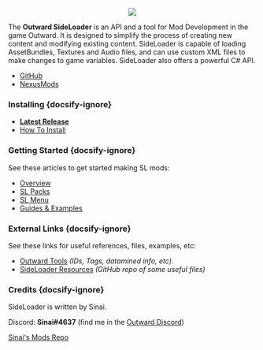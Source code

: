 <p align="center">
<img align="center" src="https://i.imgur.com/DWezCnm.png">
</p>

The <b>Outward SideLoader</b> is an API and a tool for Mod Development in the game Outward. It is designed to simplify the process of creating new content and modifying existing content. SideLoader is capable of loading AssetBundles, Textures and Audio files, and can use custom XML files to make changes to game variables. SideLoader also offers a powerful C# API.

* [GitHub](https://github.com/sinai-dev/Outward-Sideloader)
* [NexusMods](https://www.nexusmods.com/outward/mods/96)

### Installing {docsify-ignore}

* <b>[Latest Release](https://github.com/sinai-dev/Outward-SideLoader/releases)</b>
* [How To Install](GettingStarted/Installation)

### Getting Started {docsify-ignore}

See these articles to get started making SL mods:
* [Overview](GettingStarted/Overview.md)
* [SL Packs](GettingStarted/SLPacks.md)
* [SL Menu](GettingStarted/SLMenu.md)
* [Guides & Examples](GettingStarted/Guides.md)

### External Links {docsify-ignore}

See these links for useful references, files, examples, etc:
* [Outward Tools](https://docs.google.com/spreadsheets/d/1btxPTmgeRqjhqC5dwpPXWd49-_tX_OVLN1Uvwv525K4/edit#gid=673914692) <i>(IDs, Tags, datamined info, etc).</i>
* [SideLoader Resources](https://github.com/sinai-dev/Outward-SideLoader/tree/master/Resources) <i>(GitHub repo of some useful files)</i>

### Credits {docsify-ignore}

SideLoader is written by Sinai.

Discord: <b>Sinai#4637</b> (find me in the [Outward Discord](https://discord.gg/outward))

[Sinai's Mods Repo](https://github.com/sinai-dev/Outward-Mods)